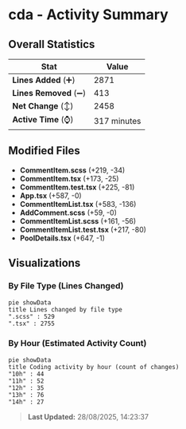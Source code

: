 # cda - Activity Summary 

## Overall Statistics

| Stat                   | Value                                                             |
| ---------------------- | ----------------------------------------------------------------- |
| **Lines Added** (➕)   | 2871                                          |
| **Lines Removed** (➖) | 413                                        |
| **Net Change** (↕)    | 2458                |
| **Active Time** (⌚)   | 317 minutes |


## Modified Files
- **CommentItem.scss** (+219, -34)
- **CommentItem.tsx** (+173, -25)
- **CommentItem.test.tsx** (+225, -81)
- **App.tsx** (+587, -0)
- **CommentItemList.tsx** (+583, -136)
- **AddComment.scss** (+59, -0)
- **CommentItemList.scss** (+161, -56)
- **CommentItemList.test.tsx** (+217, -80)
- **PoolDetails.tsx** (+647, -1)

## Visualizations

### By File Type (Lines Changed)

```mermaid
pie showData
title Lines changed by file type
".scss" : 529
".tsx" : 2755
```

### By Hour (Estimated Activity Count)

```mermaid
pie showData
title Coding activity by hour (count of changes)
"10h" : 44
"11h" : 52
"12h" : 35
"13h" : 76
"14h" : 27
```


> **Last Updated:** 28/08/2025, 14:23:37
